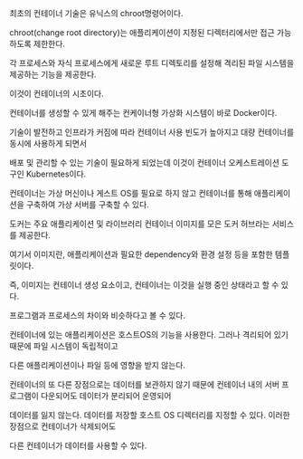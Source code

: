 최초의 컨테이너 기술은 유닉스의 chroot명령어이다.

chroot(change root directory)는 애플리케이션이 지정된 디렉터리에서만 접근 가능하도록 제한한다.

각 프로세스와 자식 프로세스에게 새로운 루트 디렉토리를 설정해 격리된 파일 시스템을 제공하는 기능을 제공한다.

이것이 컨테이너의 시초이다.

컨테이너를 생성할 수 있게 해주는 컨케이너형 가상화 시스템이 바로 Docker이다.

기술이 발전하고 인프라가 커짐에 따라 컨테이너 사용 빈도가 높아지고 대량 컨테이너를 동시에 사용하게 되면서

배포 및 관리할 수 있는 기술이 필요하게 되었는데 이것이 컨테이너 오케스트레이션 도구인 Kubernetes이다.

컨테이너는 가상 머신이나 게스트 OS를 필요로 하지 않고 컨테이너를 통해 애플리케이션을 구축하여 가상 서버를 구축할 수 있다.

도커는 주요 애플리케이션 및 라이브러리 컨테이너 이미지를 모은 도커 허브라는 서비스를 제공한다.

여기서 이미지란, 애플리케이션과 필요한 dependency와 환경 설정 등을 포함한 템플릿이다.

즉, 이미지는 컨테이너 생성 요소이고, 컨테이너는 이것을 실행 중인 상태라고 할 수 있다.

프로그램과 프로세스의 차이와 비슷하다고 볼 수 있다.

컨테이너에 있는 애플리케이션은 호스트OS의 기능을 사용한다. 그러나 격리되어 있기 때문에 파일 시스템이 독립적이고

다른 애플리케이션이나 파일 등에 영향을 받지 않는다.

컨테이너의 또 다른 장점으로는 데이터를 보관하지 않기 때문에 컨테이너 내의 서버 프로그램이 다운되어도 데이터가 분리되어 운영되어

데이터를 잃지 않는다. 데이터를 저장할 호스트 OS 디렉터리를 지정할 수 있다. 이러한 장점으로 컨테이너가 삭제되어도

다른 컨테이너가 데이터를 사용할 수 있다.